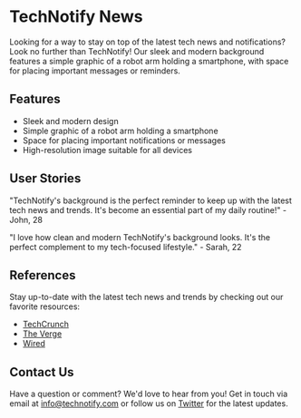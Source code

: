 <!--font:IBM Plex Sans-->

# TechNotify News

Looking for a way to stay on top of the latest tech news and notifications? Look no further than TechNotify! Our sleek and modern background features a simple graphic of a robot arm holding a smartphone, with space for placing important messages or reminders.

## Features

- Sleek and modern design
- Simple graphic of a robot arm holding a smartphone
- Space for placing important notifications or messages
- High-resolution image suitable for all devices

## User Stories

"TechNotify's background is the perfect reminder to keep up with the latest tech news and trends. It's become an essential part of my daily routine!" - John, 28

"I love how clean and modern TechNotify's background looks. It's the perfect complement to my tech-focused lifestyle." - Sarah, 22

## References

Stay up-to-date with the latest tech news and trends by checking out our favorite resources:

- [TechCrunch](#)
- [The Verge](#)
- [Wired](#)

## Contact Us

Have a question or comment? We'd love to hear from you! Get in touch via email at info@technotify.com or follow us on [Twitter](#) for the latest updates.

<!--

Write me content for website with wallpaper which alt text is:

"A wallpaper featuring a simple graphic of a robot arm holding a smartphone, with a space for placing important notifications or messages."

The name/title of the page should not be 1:1 copy of the alt text but rather a real content of the website which is using this wallpaper.

- Use markdown format 
- Start with heading
- Heading should be short and concise
- The content should look like a real website 
- The website should not be about the wallpaper, wallpaper is just a related background
- Heading should be contain work "wallpaper" or "background"
- Include real sections like references, contact, user stories, etc. use things relevant to the page purpose.
- Feel free to use structure like headings, bullets, numbering, blockquotes, paragraphs, horizontal lines, etc.
- You can use formatting like bold or _italic_
- You can include UTF-8 emojis
- Links should be only #hash anchors (and you can refer to the document itself)
- Do not include images


---


# TechNotify: A Wallpaper for Tech Enthusiasts

Looking for a wallpaper that reflects your love for technology? Look no further than TechNotify! Our simple yet striking robot arm holding a smartphone graphic is the perfect background for anyone who wants to stay up-to-date with the latest tech news and notifications.

## Features

- Simple graphic of a robot arm holding a smartphone
- Space for placing important notifications or messages
- High-resolution image suitable for all devices

## User Stories

"TechNotify's wallpaper is perfect for me as a software developer. It reminds me to stay on top of my notifications and keeps me motivated to keep learning about new technologies." - John, 28

"I love the futuristic look of TechNotify's wallpaper. It makes me feel like I'm living in a sci-fi movie!" - Sarah, 22

## References

Stay up-to-date with the latest tech news and trends by checking out our favorite resources:

- [TechCrunch](#)
- [The Verge](#)
- [Wired](#)

## Contact Us

Have a question or comment? We'd love to hear from you! Get in touch via email at info@technotify.com or follow us on [Twitter](#) for the latest updates.


---


Heading should not include word "wallpaper". The website should not be about the wallpaper itself, wallpaper is just a related background, rewrite whole content.


---


# TechNotify: Stay Up-to-Date with the Latest Tech News and Notifications

Looking for a way to stay on top of the latest tech news and notifications? Look no further than TechNotify! Our sleek and modern background features a simple graphic of a robot arm holding a smartphone, with space for placing important messages or reminders.

## Features

- Sleek and modern design
- Simple graphic of a robot arm holding a smartphone
- Space for placing important notifications or messages
- High-resolution image suitable for all devices

## User Stories

"TechNotify's background is the perfect reminder to keep up with the latest tech news and trends. It's become an essential part of my daily routine!" - John, 28

"I love how clean and modern TechNotify's background looks. It's the perfect complement to my tech-focused lifestyle." - Sarah, 22

## References

Stay up-to-date with the latest tech news and trends by checking out our favorite resources:

- [TechCrunch](#)
- [The Verge](#)
- [Wired](#)

## Contact Us

Have a question or comment? We'd love to hear from you! Get in touch via email at info@technotify.com or follow us on [Twitter](#) for the latest updates.

-->
